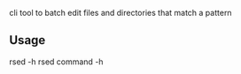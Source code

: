 cli tool to batch edit files and directories that match a pattern
## Usage
rsed -h
rsed command -h

<!-- ![Alt text](https://github.com/MarioHabor/rsedit/blob/master/Screenshot_20240627_214453.png "cli") -->

